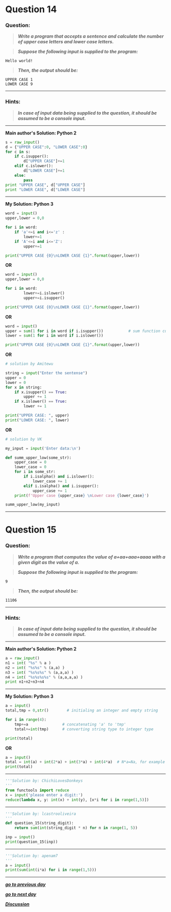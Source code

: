 # Question 14

### **Question:**

> **_Write a program that accepts a sentence and calculate the number of upper case letters and lower case letters._**

> **_Suppose the following input is supplied to the program:_**

```
Hello world!
```

> **_Then, the output should be:_**

```
UPPER CASE 1
LOWER CASE 9
```

---

### Hints:

> **_In case of input data being supplied to the question, it should be assumed to be a console input._**

---

**Main author's Solution: Python 2**

```python
s = raw_input()
d = {"UPPER CASE":0, "LOWER CASE":0}
for c in s:
    if c.isupper():
        d["UPPER CASE"]+=1
    elif c.islower():
        d["LOWER CASE"]+=1
    else:
        pass
print "UPPER CASE", d["UPPER CASE"]
print "LOWER CASE", d["LOWER CASE"]
```

---

**My Solution: Python 3**

```python
word = input()
upper,lower = 0,0

for i in word:
    if 'a'<=i and i<='z' :
        lower+=1
    if 'A'<=i and i<='Z':
        upper+=1

print("UPPER CASE {0}\nLOWER CASE {1}".format(upper,lower))
```

**OR**

```python
word = input()
upper,lower = 0,0

for i in word:
        lower+=i.islower()
        upper+=i.isupper()

print("UPPER CASE {0}\nLOWER CASE {1}".format(upper,lower))
```

**OR**

```python
word = input()
upper = sum(1 for i in word if i.isupper())           # sum function cumulatively sum up 1's if the condition is True
lower = sum(1 for i in word if i.islower())

print("UPPER CASE {0}\nLOWER CASE {1}".format(upper,lower))
```

**OR**

```python
# solution by Amitewu

string = input("Enter the sentense")
upper = 0
lower = 0
for x in string:
    if x.isupper() == True:
        upper += 1
    if x.islower() == True:
        lower += 1

print("UPPER CASE: ", upper)
print("LOWER CASE: ", lower)
```

**OR**

```python
# solution by VK

my_input = input('Enter data:\n')

def summ_upper_low(some_str):
    upper_case = 0
    lower_case = 0
    for i in some_str:
        if i.isalpha() and i.islower():
            lower_case += 1
        elif i.isalpha() and i.isupper():
            upper_case += 1
    print(f'Upper case {upper_case} \nLower case {lower_case}')

summ_upper_low(my_input)
```

---

# Question 15

### **Question:**

> **_Write a program that computes the value of a+aa+aaa+aaaa with a given digit as the value of a._**

> **_Suppose the following input is supplied to the program:_**

```
9
```

> **_Then, the output should be:_**

```
11106
```

---

### Hints:

> **_In case of input data being supplied to the question, it should be assumed to be a console input._**

---

**Main author's Solution: Python 2**

```python
a = raw_input()
n1 = int( "%s" % a )
n2 = int( "%s%s" % (a,a) )
n3 = int( "%s%s%s" % (a,a,a) )
n4 = int( "%s%s%s%s" % (a,a,a,a) )
print n1+n2+n3+n4
```

---

**My Solution: Python 3**

```python
a = input()
total,tmp = 0,str()        # initialing an integer and empty string

for i in range(4):
    tmp+=a               # concatenating 'a' to 'tmp'
    total+=int(tmp)      # converting string type to integer type

print(total)
```

**OR**

```python
a = input()
total = int(a) + int(2*a) + int(3*a) + int(4*a)  # N*a=Na, for example  a="23", 2*a="2323",3*a="232323"
print(total)
```
---
```python
'''Solution by: ChichiLovesDonkeys
'''
from functools import reduce
x = input('please enter a digit:')
reduce(lambda x, y: int(x) + int(y), [x*i for i in range(1,5)])
```
---
```python
'''Solution by: lcastrooliveira
'''
def question_15(string_digit):
    return sum(int(string_digit * n) for n in range(1, 5))

inp = input()
print(question_15(inp))
```
---
```python
'''Solution by: apenam7
'''
a = input()
print(sum(int(i*a) for i in range(1,5)))
```
---

[**_go to previous day_**](https://github.com/darkprinx/100-plus-Python-programming-exercises-extended/blob/master/Status/Day%203.md "Day 3")

[**_go to next day_**](https://github.com/darkprinx/100-plus-Python-programming-exercises-extended/blob/master/Status/Day%205.md "Day 5")

[**_Discussion_**](https://github.com/darkprinx/100-plus-Python-programming-exercises-extended/issues/3)
